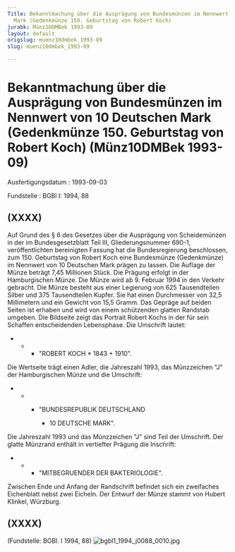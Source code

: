 ```yaml
---
Title: Bekanntmachung über die Ausprägung von Bundesmünzen im Nennwert von 10 Deutschen
  Mark (Gedenkmünze 150. Geburtstag von Robert Koch)
jurabk: Münz10DMBek 1993-09
layout: default
origslug: muenz10dmbek_1993-09
slug: muenz10dmbek_1993-09

---
```


# Bekanntmachung über die Ausprägung von Bundesmünzen im Nennwert von 10 Deutschen Mark (Gedenkmünze 150. Geburtstag von Robert Koch) (Münz10DMBek 1993-09)

Ausfertigungsdatum
:   1993-09-03

Fundstelle
:   BGBl I: 1994, 88



## (XXXX)

Auf Grund des § 6 des Gesetzes über die Ausprägung von Scheidemünzen
in der im Bundesgesetzblatt Teil III, Gliederungsnummer 690-1,
veröffentlichten bereinigten Fassung hat die Bundesregierung
beschlossen, zum 150. Geburtstag von Robert Koch eine Bundesmünze
(Gedenkmünze) im Nennwert von 10 Deutschen Mark prägen zu lassen. Die
Auflage der Münze beträgt 7,45 Millionen Stück. Die Prägung erfolgt in
der Hamburgischen Münze.
Die Münze wird ab 9. Februar 1994 in den Verkehr gebracht.
Die Münze besteht aus einer Legierung von 625 Tausendteilen Silber und
375 Tausendteilen Kupfer. Sie hat einen Durchmesser von 32,5
Millimetern und ein Gewicht von 15,5 Gramm.
Das Gepräge auf beiden Seiten ist erhaben und wird von einem
schützenden glatten Randstab umgeben.
Die Bildseite zeigt das Portrait Robert Kochs in der für sein Schaffen
entscheidenden Lebensphase. Die Umschrift lautet:

*
    *
        *   "ROBERT KOCH \* 1843 + 1910".









Die Wertseite trägt einen Adler, die Jahreszahl 1993, das Münzzeichen
"J" der Hamburgischen Münze und die Umschrift:

*
    *
        *   "BUNDESREPUBLIK DEUTSCHLAND

            *   10 DEUTSCHE MARK".












Die Jahreszahl 1993 und das Münzzeichen "J" sind Teil der Umschrift.
Der glatte Münzrand enthält in vertiefter Prägung die Inschrift:

*
    *
        *   "MITBEGRUENDER DER BAKTERIOLOGIE".









Zwischen Ende und Anfang der Randschrift befindet sich ein zweifaches
Eichenblatt nebst zwei Eicheln.
Der Entwurf der Münze stammt von Hubert Klinkel, Würzburg.


## (XXXX)

(Fundstelle: BGBl. I 1994, 88)
![bgbl1_1994_j0088_0010.jpg](bgbl1_1994_j0088_0010.jpg)
